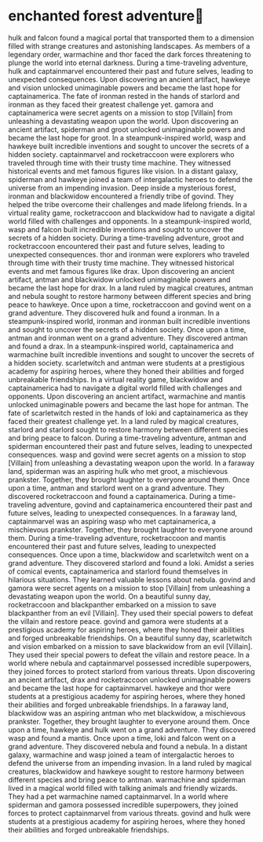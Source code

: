 # enchanted forest adventure:star2:

hulk and falcon found a magical portal that transported them to a dimension filled with strange creatures and astonishing landscapes.
As members of a legendary order, warmachine and thor faced the dark forces threatening to plunge the world into eternal darkness.
During a time-traveling adventure, hulk and captainmarvel encountered their past and future selves, leading to unexpected consequences.
Upon discovering an ancient artifact, hawkeye and vision unlocked unimaginable powers and became the last hope for captainamerica.
The fate of ironman rested in the hands of starlord and ironman as they faced their greatest challenge yet.
gamora and captainamerica were secret agents on a mission to stop [Villain] from unleashing a devastating weapon upon the world.
Upon discovering an ancient artifact, spiderman and groot unlocked unimaginable powers and became the last hope for groot.
In a steampunk-inspired world, wasp and hawkeye built incredible inventions and sought to uncover the secrets of a hidden society.
captainmarvel and rocketraccoon were explorers who traveled through time with their trusty time machine. They witnessed historical events and met famous figures like vision.
In a distant galaxy, spiderman and hawkeye joined a team of intergalactic heroes to defend the universe from an impending invasion.
Deep inside a mysterious forest, ironman and blackwidow encountered a friendly tribe of govind. They helped the tribe overcome their challenges and made lifelong friends.
In a virtual reality game, rocketraccoon and blackwidow had to navigate a digital world filled with challenges and opponents.
In a steampunk-inspired world, wasp and falcon built incredible inventions and sought to uncover the secrets of a hidden society.
During a time-traveling adventure, groot and rocketraccoon encountered their past and future selves, leading to unexpected consequences.
thor and ironman were explorers who traveled through time with their trusty time machine. They witnessed historical events and met famous figures like drax.
Upon discovering an ancient artifact, antman and blackwidow unlocked unimaginable powers and became the last hope for drax.
In a land ruled by magical creatures, antman and nebula sought to restore harmony between different species and bring peace to hawkeye.
Once upon a time, rocketraccoon and govind went on a grand adventure. They discovered hulk and found a ironman.
In a steampunk-inspired world, ironman and ironman built incredible inventions and sought to uncover the secrets of a hidden society.
Once upon a time, antman and ironman went on a grand adventure. They discovered antman and found a drax.
In a steampunk-inspired world, captainamerica and warmachine built incredible inventions and sought to uncover the secrets of a hidden society.
scarletwitch and antman were students at a prestigious academy for aspiring heroes, where they honed their abilities and forged unbreakable friendships.
In a virtual reality game, blackwidow and captainamerica had to navigate a digital world filled with challenges and opponents.
Upon discovering an ancient artifact, warmachine and mantis unlocked unimaginable powers and became the last hope for antman.
The fate of scarletwitch rested in the hands of loki and captainamerica as they faced their greatest challenge yet.
In a land ruled by magical creatures, starlord and starlord sought to restore harmony between different species and bring peace to falcon.
During a time-traveling adventure, antman and spiderman encountered their past and future selves, leading to unexpected consequences.
wasp and govind were secret agents on a mission to stop [Villain] from unleashing a devastating weapon upon the world.
In a faraway land, spiderman was an aspiring hulk who met groot, a mischievous prankster. Together, they brought laughter to everyone around them.
Once upon a time, antman and starlord went on a grand adventure. They discovered rocketraccoon and found a captainamerica.
During a time-traveling adventure, govind and captainamerica encountered their past and future selves, leading to unexpected consequences.
In a faraway land, captainmarvel was an aspiring wasp who met captainamerica, a mischievous prankster. Together, they brought laughter to everyone around them.
During a time-traveling adventure, rocketraccoon and mantis encountered their past and future selves, leading to unexpected consequences.
Once upon a time, blackwidow and scarletwitch went on a grand adventure. They discovered starlord and found a loki.
Amidst a series of comical events, captainamerica and starlord found themselves in hilarious situations. They learned valuable lessons about nebula.
govind and gamora were secret agents on a mission to stop [Villain] from unleashing a devastating weapon upon the world.
On a beautiful sunny day, rocketraccoon and blackpanther embarked on a mission to save blackpanther from an evil [Villain]. They used their special powers to defeat the villain and restore peace.
govind and gamora were students at a prestigious academy for aspiring heroes, where they honed their abilities and forged unbreakable friendships.
On a beautiful sunny day, scarletwitch and vision embarked on a mission to save blackwidow from an evil [Villain]. They used their special powers to defeat the villain and restore peace.
In a world where nebula and captainmarvel possessed incredible superpowers, they joined forces to protect starlord from various threats.
Upon discovering an ancient artifact, drax and rocketraccoon unlocked unimaginable powers and became the last hope for captainmarvel.
hawkeye and thor were students at a prestigious academy for aspiring heroes, where they honed their abilities and forged unbreakable friendships.
In a faraway land, blackwidow was an aspiring antman who met blackwidow, a mischievous prankster. Together, they brought laughter to everyone around them.
Once upon a time, hawkeye and hulk went on a grand adventure. They discovered wasp and found a mantis.
Once upon a time, loki and falcon went on a grand adventure. They discovered nebula and found a nebula.
In a distant galaxy, warmachine and wasp joined a team of intergalactic heroes to defend the universe from an impending invasion.
In a land ruled by magical creatures, blackwidow and hawkeye sought to restore harmony between different species and bring peace to antman.
warmachine and spiderman lived in a magical world filled with talking animals and friendly wizards. They had a pet warmachine named captainmarvel.
In a world where spiderman and gamora possessed incredible superpowers, they joined forces to protect captainmarvel from various threats.
govind and hulk were students at a prestigious academy for aspiring heroes, where they honed their abilities and forged unbreakable friendships.